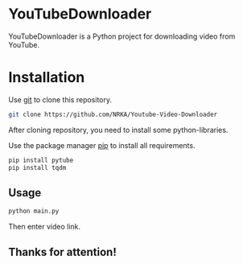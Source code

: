 # YouTubeDownloader
YouTubeDownloader is a Python project for downloading video from YouTube.

# Installation
Use [git](https://github.com/NRKA/Youtube-Video-Downloader) to clone this repository.
```bash
git clone https://github.com/NRKA/Youtube-Video-Downloader
```
After cloning repository, you need to install some python-libraries.

Use the package manager [pip](https://pip.pypa.io/en/stable/) to install all requirements.
```bash
pip install pytube
pip install tqdm
```
## Usage
```bash
python main.py
```
Then enter video link.


## Thanks for attention!
